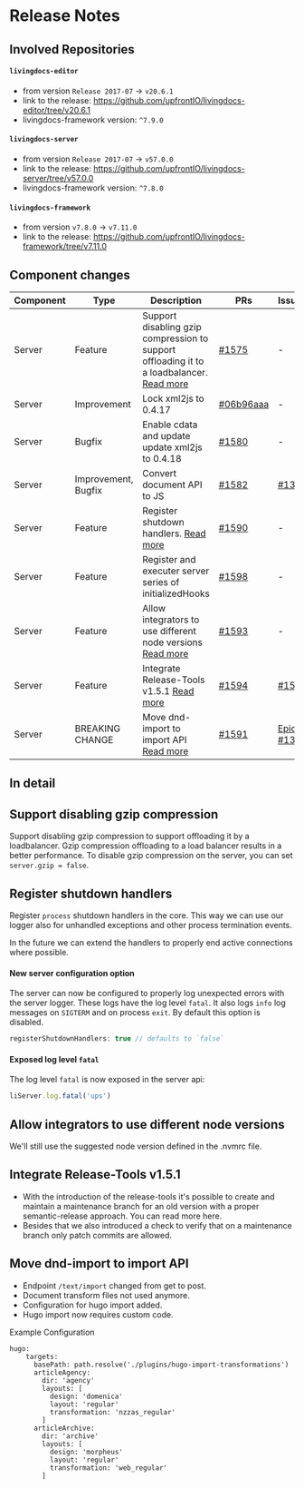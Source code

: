 
# Release Notes

## Involved Repositories

#### `livingdocs-editor`

- from version `Release 2017-07` -> `v20.6.1`
- link to the release: https://github.com/upfrontIO/livingdocs-editor/tree/v20.6.1
- livingdocs-framework version: `^7.9.0`

#### `livingdocs-server`

- from version `Release 2017-07` -> `v57.0.0`
- link to the release: https://github.com/upfrontIO/livingdocs-server/tree/v57.0.0
- livingdocs-framework version: `^7.8.0`

#### `livingdocs-framework` 

- from version `v7.8.0` -> `v7.11.0`
- link to the release: https://github.com/upfrontIO/livingdocs-framework/tree/v7.11.0

## Component changes

Component | Type | Description | PRs | Issues
--- | --- | --- | --- | ---
Server | Feature | Support disabling gzip compression to support offloading it to a loadbalancer. [Read more](#support-disabling-and-gzip-compression) | [#1575](https://github.com/upfrontIO/livingdocs-server/pull/1575) | -
Server | Improvement | Lock xml2js to 0.4.17 | [#06b96aaa](https://github.com/upfrontIO/livingdocs-server/commit/06b96aaa) | -
Server | Bugfix | Enable cdata and update update xml2js to 0.4.18 | [#1580](https://github.com/upfrontIO/livingdocs-server/pull/1580) | -
Server | Improvement, Bugfix | Convert document API to JS | [#1582](https://github.com/upfrontIO/livingdocs-server/pull/1582) | [#1348](https://github.com/upfrontIO/livingdocs-planning/issues/1348)
Server | Feature | Register shutdown handlers. [Read more](#register-shutdown-handlers) | [#1590](https://github.com/upfrontIO/livingdocs-server/pull/1590) | -
Server | Feature | Register and executer server series of initializedHooks | [#1598](https://github.com/upfrontIO/livingdocs-server/pull/1598) | -
Server | Feature | Allow integrators to use different node versions [Read more](#allow-integrators-to-use-different-node-versions) | [#1593](https://github.com/upfrontIO/livingdocs-server/pull/1593) | -
Server | Feature | Integrate Release-Tools v1.5.1 [Read more](#intagrate-releasetools) | [#1594](https://github.com/upfrontIO/livingdocs-server/pull/1594) | [#1563](https://github.com/upfrontIO/livingdocs-planning/issues/1363)
Server | BREAKING CHANGE | Move dnd-import to import API [Read more](#move-dnd-import-to-import-api) | [#1591](https://github.com/upfrontIO/livingdocs-server/pull/1591) | [Epic](https://github.com/upfrontIO/livingdocs-planning/issues/1331), [#1368](https://github.com/upfrontIO/livingdocs-planning/issues/1368)

## In detail

## Support disabling gzip compression

Support disabling gzip compression to support offloading it by a loadbalancer. Gzip compression offloading to a load balancer results in a better performance. To disable gzip compression on the server, you can set `server.gzip = false`.

## Register shutdown handlers

Register `process` shutdown handlers in the core. This way we can use our logger also for unhandled exceptions and other process termination events.

In the future we can extend the handlers to properly end active connections where possible.

#### New server configuration option

The server can now be configured to properly log unexpected errors with the server logger. These logs have the log level `fatal`. It also logs `info` log messages on `SIGTERM` and on process `exit`. By default this option is disabled.

```js
registerShutdownHandlers: true // defaults to `false`
```

#### Exposed log level `fatal`

The log level `fatal` is now exposed in the server api:
```js
liServer.log.fatal('ups')
```

## Allow integrators to use different node versions

We'll still use the suggested node version defined in the .nvmrc file.

## Integrate Release-Tools v1.5.1

- With the introduction of the release-tools it's possible to create and maintain a maintenance branch for an old version with a proper semantic-release approach. You can read more here.
- Besides that we also introduced a check to verify that on a maintenance branch only patch commits are allowed.

## Move dnd-import to import API

* Endpoint `/text/import` changed from get to post.
* Document transform files not used anymore.
* Configuration for hugo import added.
* Hugo import now requires custom code.

Example Configuration

```
hugo:
    targets:
      basePath: path.resolve('./plugins/hugo-import-transformations')
      articleAgency:
        dir: 'agency'
        layouts: [
          design: 'domenica'
          layout: 'regular'
          transformation: 'nzzas_regular'
        ]
      articleArchive:
        dir: 'archive'
        layouts: [
          design: 'morpheus'
          layout: 'regular'
          transformation: 'web_regular'
        ]
```
